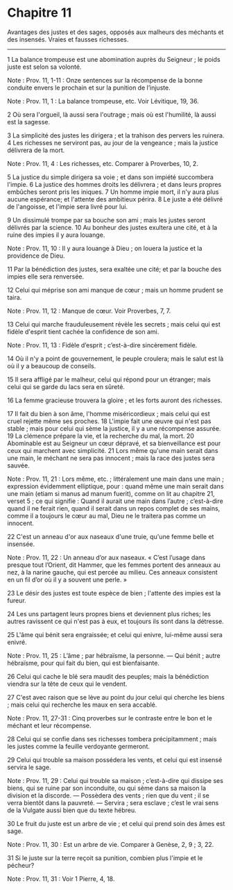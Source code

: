 # Chapitre 11

Avantages des justes et des sages, opposés aux malheurs des méchants et des insensés.
Vraies et fausses richesses.

***

1 La balance trompeuse est une abomination auprès du Seigneur ; le poids juste est selon sa volonté.

<span class="bible-note">Note : </span> Prov. 11, 1-11 : Onze sentences sur la récompense de la bonne conduite envers le prochain et sur la punition de l’injuste.

<span class="bible-note">Note : </span> Prov. 11, 1 : La balance trompeuse, etc. Voir Lévitique, 19, 36.


2 Où sera l'orgueil, là aussi sera l'outrage ; mais où est l'humilité, là aussi est la sagesse.


3 La simplicité des justes les dirigera ; et la trahison des pervers les ruinera. 4 Les richesses ne serviront pas, au jour de la vengeance ; mais la justice délivrera de la mort.

<span class="bible-note">Note : </span> Prov. 11, 4 : Les richesses, etc. Comparer à Proverbes, 10, 2.

5 La justice du simple dirigera sa voie ; et dans son impiété succombera l'impie. 6 La justice des hommes droits les délivrera ; et dans leurs propres embûches seront pris les iniques. 7 Un homme impie mort, il n'y aura plus aucune espérance; et l'attente des ambitieux périra. 8 Le juste a été délivré de l'angoisse, et l'impie sera livré pour lui.


9 Un dissimulé trompe par sa bouche son ami ; mais les justes seront délivrés par la science. 10 Au bonheur des justes exultera une cité, et à la ruine des impies il y aura louange.

<span class="bible-note">Note : </span> Prov. 11, 10 : Il y aura louange à Dieu ; on louera la justice et la providence de Dieu.

11 Par la bénédiction des justes, sera exaltée une cité; et par la bouche des impies elle sera renversée.


12 Celui qui méprise son ami manque de cœur ; mais un homme prudent se taira.

<span class="bible-note">Note : </span> Prov. 11, 12 : Manque de cœur. Voir Proverbes, 7, 7.


13 Celui qui marche frauduleusement révèle les secrets ; mais celui qui est fidèle d'esprit tient cachée la confidence de son ami.

<span class="bible-note">Note : </span> Prov. 11, 13 : Fidèle d’esprit ; c’est-à-dire sincèrement fidèle.


14 Où il n'y a point de gouvernement, le peuple croulera; mais le salut est là où il y a beaucoup de conseils.


15 Il sera affligé par le malheur, celui qui répond pour un étranger; mais celui qui se garde du lacs sera en sûreté.


16 La femme gracieuse trouvera la gloire ; et les forts auront des richesses.


17 Il fait du bien à son âme, l'homme miséricordieux ; mais celui qui est cruel rejette même ses proches. 18 L'impie fait une œuvre qui n'est pas stable ; mais pour celui qui sème la justice, il y a une récompense assurée. 19 La clémence prépare la vie, et la recherche du mal, la mort. 20 Abominable est au Seigneur un cœur dépravé, et sa bienveillance est pour ceux qui marchent avec simplicité. 21 Lors même qu'une main serait dans une main, le méchant ne sera pas innocent ; mais la race des justes sera sauvée.

<span class="bible-note">Note : </span> Prov. 11, 21 : Lors même, etc. ; littéralement une main dans une main ; expression évidemment elliptique, pour : quand même une main serait dans une main (etiam si manus ad manum fuerit), comme on lit au chapitre 21, verset 5 ; ce qui signifie : Quand il aurait une main dans l’autre ; c’est-à-dire quand il ne ferait rien, quand il serait dans un repos complet de ses mains, comme il a toujours le cœur au mal, Dieu ne le traitera pas comme un innocent.


22 C'est un anneau d'or aux naseaux d'une truie, qu'une femme belle et insensée.

<span class="bible-note">Note : </span> Prov. 11, 22 : Un anneau d’or aux naseaux. « C’est l’usage dans presque tout l’Orient, dit Hammer, que les femmes portent des anneaux au nez, à la narine gauche, qui est percée au milieu. Ces anneaux consistent en un fil d’or où il y a souvent une perle. »


23 Le désir des justes est toute espèce de bien ; l'attente des impies est la fureur.


24 Les uns partagent leurs propres biens et deviennent plus riches; les autres ravissent ce qui n'est pas à eux, et toujours ils sont dans la détresse.


25 L'âme qui bénit sera engraissée; et celui qui enivre, lui-même aussi sera enivré.

<span class="bible-note">Note : </span> Prov. 11, 25 : L’âme ; par hébraïsme, la personne. ― Qui bénit ; autre hébraïsme, pour qui fait du bien, qui est bienfaisante.


26 Celui qui cache le blé sera maudit des peuples; mais la bénédiction viendra sur la tête de ceux qui le vendent.


27 C'est avec raison que se lève au point du jour celui qui cherche les biens ; mais celui qui recherche les maux en sera accablé.

<span class="bible-note">Note : </span> Prov. 11, 27-31 : Cinq proverbes sur le contraste entre le bon et le méchant et leur récompense.


28 Celui qui se confie dans ses richesses tombera précipitamment ; mais les justes comme la feuille verdoyante germeront.


29 Celui qui trouble sa maison possédera les vents, et celui qui est insensé servira le sage.

<span class="bible-note">Note : </span> Prov. 11, 29 : Celui qui trouble sa maison ; c’est-à-dire qui dissipe ses biens, qui se ruine par son inconduite, ou qui sème dans sa maison la division et la discorde. ― Possèdera des vents ; rien que du vent ; il se verra bientôt dans la pauvreté. ― Servira ; sera esclave ; c’est le vrai sens de la Vulgate aussi bien que du texte hébreu.


30 Le fruit du juste est un arbre de vie ; et celui qui prend soin des âmes est sage.

<span class="bible-note">Note : </span> Prov. 11, 30 : Est un arbre de vie. Comparer à Genèse, 2, 9 ; 3, 22.


31 Si le juste sur la terre reçoit sa punition, combien plus l'impie et le pécheur?

<span class="bible-note">Note : </span> Prov. 11, 31 : Voir 1 Pierre, 4, 18.


